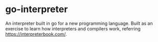 # go-interpreter
An interpreter built in go for a new programming language. Built as an exercise to learn how interpreters and compilers work, referring https://interpreterbook.com/.
